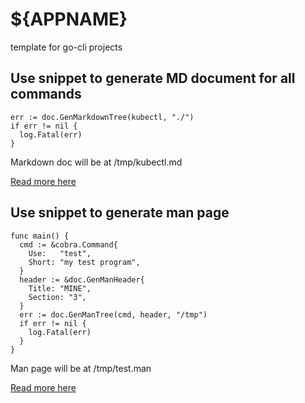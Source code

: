 # ${APPNAME}

template for go-cli projects

## Use snippet to generate MD document for all commands

    err := doc.GenMarkdownTree(kubectl, "./")
    if err != nil {
      log.Fatal(err)
    }

Markdown doc will be at /tmp/kubectl.md

[Read more here](https://github.com/spf13/cobra/blob/main/doc/md_docs.md)

## Use snippet to generate man page

    func main() {
      cmd := &cobra.Command{
        Use:   "test",
        Short: "my test program",
      }
      header := &doc.GenManHeader{
        Title: "MINE",
        Section: "3",
      }
      err := doc.GenManTree(cmd, header, "/tmp")
      if err != nil {
        log.Fatal(err)
      }
    }

Man page will be at /tmp/test.man

[Read more here](https://github.com/spf13/cobra/blob/main/doc/man_docs.md)
